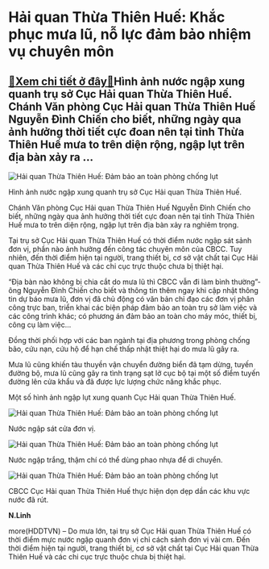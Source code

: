 Hải quan Thừa Thiên Huế: Khắc phục mưa lũ, nỗ lực đảm bảo nhiệm vụ chuyên môn
=============================================================================

[:gift:Xem chi tiết ở đây:gift:](https://hddtvn.com/hai-quan-thua-thien-hue-khac-phuc-mua-lu-no-luc-dam-bao-nhiem-vu-chuyen-mon/)Hình ảnh nước ngập xung quanh trụ sở Cục Hải quan Thừa Thiên Huế. Chánh Văn phòng Cục Hải quan Thừa Thiên Huế Nguyễn Đình Chiến cho biết, những ngày qua ảnh hưởng thời tiết cực đoan nên tại tỉnh Thừa Thiên Huế mưa to trên diện rộng, ngập lụt trên địa bàn xảy ra …
-----------------------------------------------------------------------------------------------------------------------------------------------------------------------------------------------------------------------------------------------------------------------





![Hải quan Thừa Thiên Huế: Đảm bảo an toàn phòng chống lụt](https://haiquanonline.com.vn/stores/news_dataimages/linhntn/102020/14/08/in_article/1329_z2124647200339_89de4f9623417a2d798604935918d529.jpg?rt=20201014081511 "Hải quan Thừa Thiên Huế: Đảm bảo an toàn phòng chống lụt")


Hình ảnh nước ngập xung quanh trụ sở Cục Hải quan Thừa Thiên Huế.



Chánh Văn phòng Cục Hải quan Thừa Thiên Huế Nguyễn Đình Chiến cho biết, những ngày qua ảnh hưởng thời tiết cực đoan nên tại tỉnh Thừa Thiên Huế mưa to trên diện rộng, ngập lụt trên địa bàn xảy ra nghiêm trọng.


Tại trụ sở Cục Hải quan Thừa Thiên Huế có thời điểm nước ngập sát sảnh đơn vị, phần nào ảnh hưởng đến công tác chuyên môn của CBCC. Tuy nhiên, đến thời điểm hiện tại người, trang thiết bị, cơ sở vật chất tại Cục Hải quan Thừa Thiên Huế và các chi cục trực thuộc chưa bị thiệt hại.


“Địa bàn nào không bị chia cắt do mưa lũ thì CBCC vẫn đi làm bình thường”- ông Nguyễn Đình Chiến cho biết và thông tin thêm ngay khi cập nhật thông tin dự báo mưa lũ, đơn vị đã chủ động có văn bản chỉ đạo các đơn vị phân công trực ban, triển khai các biện pháp đảm bảo an toàn trụ sở làm việc và các công trình khác; có phương án đảm bảo an toàn cho máy móc, thiết bị, công cụ làm việc…


Đồng thời phối hợp với các ban ngành tại địa phương trong phòng chống bão, cứu nạn, cứu hộ để hạn chế thấp nhật thiệt hại do mưa lũ gây ra.


Mưa lũ cũng khiến tàu thuyền vận chuyển đường biển đã tạm dừng, tuyến đường bộ, mưa lũ cũng gây ra tình trạng sạt lở cục bộ tại một số điểm tuyến đường lên cửa khẩu và đã được lực lượng chức năng khắc phục.


Một số hình ảnh ngập lụt xung quanh Cục Hải quan Thừa Thiên Huế.





![Hải quan Thừa Thiên Huế: Đảm bảo an toàn phòng chống lụt](https://haiquanonline.com.vn/stores/news_dataimages/linhntn/102020/14/08/in_article/1445_z2124241209741_c4390548db68fcde6985b19c2624dcd2.jpg?rt=20201014081930 "Hải quan Thừa Thiên Huế: Đảm bảo an toàn phòng chống lụt")


Nước ngập sát cửa đơn vị.






![Hải quan Thừa Thiên Huế: Đảm bảo an toàn phòng chống lụt](https://haiquanonline.com.vn/stores/news_dataimages/linhntn/102020/14/08/in_article/1457_z2124241273278_c6df2cb31c4b49665d85457a733b2ddc.jpg?rt=20201014081949 "Hải quan Thừa Thiên Huế: Đảm bảo an toàn phòng chống lụt")


Nước ngập trắng, thậm chí có thể dùng phao nhựa để di chuyển.






![Hải quan Thừa Thiên Huế: Đảm bảo an toàn phòng chống lụt](https://haiquanonline.com.vn/stores/news_dataimages/linhntn/102020/14/08/in_article/1509_z2124241307654_b8f5496a2aa149594adfb6c76927d2b8.jpg?rt=20201014082012 "Hải quan Thừa Thiên Huế: Đảm bảo an toàn phòng chống lụt")


CBCC Cục Hải quan Thừa Thiên Huế thực hiện dọn dẹp dần các khu vực nước đã rút.




**N.Linh**



more(HDDTVN) – Do mưa lớn, tại trụ sở Cục Hải quan Thừa Thiên Huế có thời điểm mực nước ngập quanh đơn vị chỉ cách sảnh đơn vị vài cm. Đến thời điểm hiện tại người, trang thiết bị, cơ sở vật chất tại Cục Hải quan Thừa Thiên Huế và các chi cục trực thuộc chưa bị thiệt hại.

